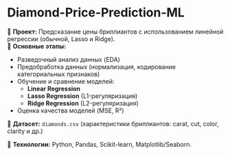# Diamond-Price-Prediction-ML

🔹 **Проект:** Предсказание цены бриллиантов с использованием линейной регрессии (обычной, Lasso и Ridge).  
🔹 **Основные этапы:**  
- Разведочный анализ данных (EDA)  
- Предобработка данных (нормализация, кодирование категориальных признаков)  
- Обучение и сравнение моделей:  
  - **Linear Regression**  
  - **Lasso Regression** (L1-регуляризация)  
  - **Ridge Regression** (L2-регуляризация)  
- Оценка качества моделей (MSE, R²)  

🔹 **Датасет:** `diamonds.csv` (характеристики бриллиантов: carat, cut, color, clarity и др.)  

🔹 **Технологии:** Python, Pandas, Scikit-learn, Matplotlib/Seaborn.  

